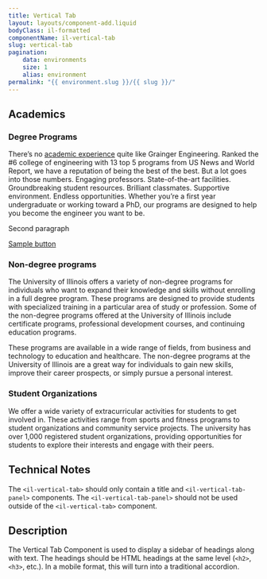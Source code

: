 ```yaml
---
title: Vertical Tab
layout: layouts/component-add.liquid
bodyClass: il-formatted
componentName: il-vertical-tab
slug: vertical-tab
pagination:
    data: environments
    size: 1
    alias: environment
permalink: "{{ environment.slug }}/{{ slug }}/"
---
```

<div class="template-information" data-name="default">
<h2 slot="title">Academics</h2>
    <il-vertical-tab-panel>
        <h3 slot="header">Degree Programs</h3>
        <p>There’s no <a href="#">academic experience</a> quite like Grainger Engineering. Ranked the #6 college of engineering with 13 top 5 programs from US News and World Report, we have a reputation of being the best of the best. But a lot goes into those numbers. Engaging professors. State-of-the-art facilities. Groundbreaking student resources. Brilliant classmates. Supportive environment. Endless opportunities. Whether you’re a first year undergraduate or working toward a PhD, our programs are designed to help you become the engineer you want to be.</p>
        <p>Second paragraph</p>
        <p><a href="#" class="il-button">Sample button</a></p>
    </il-vertical-tab-panel>
    <il-vertical-tab-panel>
        <h3 slot="header">Non-degree programs</h3>
        <p>The University of Illinois offers a variety of non-degree programs for individuals who want to expand their knowledge and skills without enrolling in a full degree program. These programs are designed to provide students with specialized training in a particular area of study or profession. Some of the non-degree programs offered at the University of Illinois include certificate programs, professional development courses, and continuing education programs.</p>
        <p>These programs are available in a wide range of fields, from business and technology to education and healthcare. The non-degree programs at the University of Illinois are a great way for individuals to gain new skills, improve their career prospects, or simply pursue a personal interest.</p>
    </il-vertical-tab-panel>
    <il-vertical-tab-panel>
        <h3 slot="header">Student Organizations</h3>
        <p>We offer a wide variety of extracurricular activities for students to get involved in. These activities range from sports and fitness programs to student organizations and community service projects. The university has over 1,000 registered student organizations, providing opportunities for students to explore their interests and engage with their peers.</p>
    </il-vertical-tab-panel>
</div>

## Technical Notes

The `<il-vertical-tab>` should only contain a title and `<il-vertical-tab-panel>` components. The `<il-vertical-tab-panel>` should not be used outside of the `<il-vertical-tab>` component.

## Description

The Vertical Tab Component is used to display a sidebar of headings along with text. The headings should be HTML headings at the same level (`<h2>`, `<h3>`, etc.). In a mobile format, this will turn into a traditional accordion. 